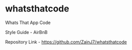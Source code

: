 # whatsthatcode
Whats That App Code

Style Guide - AirBnB

Repository Link - https://github.com/ZainJ7/whatsthatcode